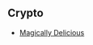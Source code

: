## Crypto
* [Magically Delicious](https://github.com/t3rmin0x/CTF-Writeups/tree/master/SunshineCTF2020/crypto/Magically_Delicious#magically-delicious-)
